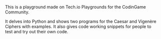 This is a playground made on Tech.io Playgrounds for the CodinGame Community.

It delves into Python and shows two programs for the Caesar and Vigenère Ciphers with examples.
It also gives code working snippets for people to test and try out their own code.
